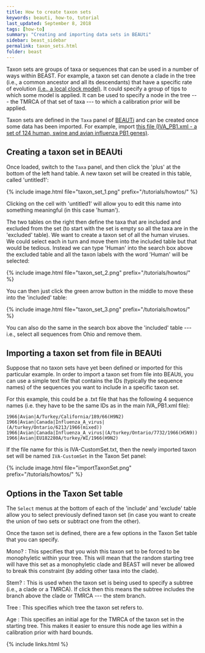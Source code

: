 ```yaml
---
title: How to create taxon sets
keywords: beauti, how-to, tutorial
last_updated: September 8, 2018
tags: [how-to]
summary: "Creating and importing data sets in BEAUti"
sidebar: beast_sidebar
permalink: taxon_sets.html
folder: beast
---
```


Taxon sets are groups of taxa or sequences that can be used in a number of ways within BEAST. For example, a taxon set can denote a clade in the tree (i.e., a common ancestor and all its descendants) that have a specific rate of evolution [(i.e., a local clock model)](clocks#fixed-local-clock). It could specify a group of tips to which some model is applied. It can be used to specify a node in the tree --- the TMRCA of that set of taxa --- to which a calibration prior will be applied.

Taxon sets are defined in the `Taxa` panel of [BEAUTi](beauti) and can be created once some data has been imported. For example, import [this file (IVA_PB1.xml - a set of 124 human, swine and avian influenza PB1 genes)](/tutorials/howtos/files/IVA_PB1.xml). 


## Creating a taxon set in BEAUti

Once loaded, switch to the `Taxa` panel, and then click the 'plus' at the bottom of the left hand table. A new taxon set will be created in this table, called 'untitled1':

{% include image.html file="taxon_set_1.png" prefix="/tutorials/howtos/" %}

Clicking on the cell with 'untitled1' will allow you to edit this name into something meaningful (in this case 'human').

The two tables on the right then define the taxa that are included and excluded from the set (to start with the set is empty so all the taxa are in the 'excluded' table). We want to create a taxon set of all the human viruses. We could select each in turn and move them into the included table but that would be tedious. Instead we can type 'Human' into the search box above the excluded table and all the taxon labels with the word 'Human' will be selected:

{% include image.html file="taxon_set_2.png" prefix="/tutorials/howtos/" %}

You can then just click the green arrow button in the middle to move these into the 'included' table:

{% include image.html file="taxon_set_3.png" prefix="/tutorials/howtos/" %}

You can also do the same in the search box above the 'included' table --- i.e., select all sequences from Ohio and remove them.


## Importing a taxon set from file in BEAUti

Suppose that no taxon sets have yet been defined or imported for this particular example. In order to import a taxon set from file into BEAUti, you can use a simple text file that contains the IDs (typically the sequence names) of the sequences you want to include in a specific taxon set.

For this example, this could be a .txt file that has the following 4 sequence names (i.e. they have to be the same IDs as in the main IVA_PB1.xml file):

```
1966|Avian|A/Turkey/California/189/66(H9N2)
1966|Avian|Canada|Influenza_A_virus|(A/turkey/Ontario/6213/1966(mixed))
1966|Avian|Canada|Influenza_A_virus|(A/turkey/Ontario/7732/1966(H5N9))
1966|Avian|EU182280A/turkey/WI/1966(H9N2)
```

If the file name for this is IVA-CustomSet.txt, then the newly imported taxon set will be named `IVA-CustomSet` in the Taxon Set panel:

{% include image.html file="importTaxonSet.png" prefix="/tutorials/howtos/" %}


## Options in the Taxon Set table

The `Select` menus at the bottom of each of the 'include' and 'exclude' table allow you to select previously defined taxon set (in case you want to create the union of two sets or subtract one from the other).

Once the taxon set is defined, there are a few options in the Taxon Set table that you can specify.

Mono?
: This specifies that you wish this taxon set to be forced to be monophyletic within your tree. This will mean that the random starting tree will have this set as a monophyletic clade and BEAST will never be allowed to break this constraint (by adding other taxa into the clade).

Stem?
: This is used when the taxon set is being used to specify a subtree (i.e., a clade or a TMRCA). If click then this means the subtree includes the branch above the clade or TMRCA --- the stem branch.

Tree
: This specifies which tree the taxon set refers to.

Age
: This specifies an initial age for the TMRCA of the taxon set in the starting tree. This makes it easier to ensure this node age lies within a calibration prior with hard bounds.

{% include links.html %}
